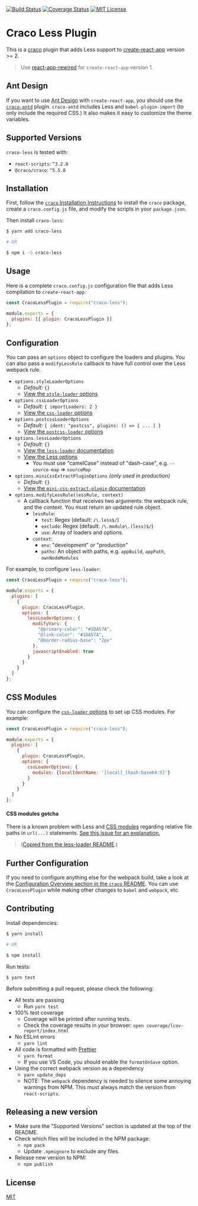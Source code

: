 [![Build Status](https://travis-ci.org/DocSpring/craco-less.svg?branch=master)](https://travis-ci.org/DocSpring/craco-less)
[![Coverage Status](https://coveralls.io/repos/github/DocSpring/craco-less/badge.svg?branch=master)](https://coveralls.io/github/DocSpring/craco-less?branch=master)
[![MIT License](https://img.shields.io/badge/license-MIT-blue.svg)](LICENSE)

# Craco Less Plugin

This is a [craco](https://github.com/sharegate/craco) plugin that adds Less support to [create-react-app](https://facebook.github.io/create-react-app/) version >= 2.

> Use [react-app-rewired](https://github.com/timarney/react-app-rewired) for `create-react-app` version 1.

## Ant Design

If you want to use [Ant Design](https://ant.design/) with `create-react-app`,
you should use the [`craco-antd`](https://github.com/FormAPI/craco-antd) plugin.
`craco-antd` includes Less and `babel-plugin-import` (to only include the required CSS.) It also makes it easy to customize the theme variables.

## Supported Versions

`craco-less` is tested with:

- `react-scripts`: `^3.2.0`
- `@craco/craco`: `^5.5.0`

## Installation

First, follow the [`craco` Installation Instructions](https://github.com/sharegate/craco/blob/master/packages/craco/README.md##installation) to install the `craco` package, create a `craco.config.js` file, and modify the scripts in your `package.json`.

Then install `craco-less`:

```bash
$ yarn add craco-less

# OR

$ npm i -S craco-less
```

## Usage

Here is a complete `craco.config.js` configuration file that adds Less compilation to `create-react-app`:

```js
const CracoLessPlugin = require("craco-less");

module.exports = {
  plugins: [{ plugin: CracoLessPlugin }]
};
```

## Configuration

You can pass an `options` object to configure the loaders and plugins. You can also pass a `modifyLessRule` callback to have full control over the Less webpack rule.

- `options.styleLoaderOptions`
  - _Default:_ `{}`
  - [View the `style-loader` options](https://webpack.js.org/loaders/style-loader/#options)
- `options.cssLoaderOptions`
  - _Default:_ `{ importLoaders: 2 }`
  - [View the `css-loader` options](https://webpack.js.org/loaders/css-loader/#options)
- `options.postcssLoaderOptions`
  - _Default:_ `{ ident: "postcss", plugins: () => [ ... ] }`
  - [View the `postcss-loader` options](https://webpack.js.org/loaders/postcss-loader/#options)
- `options.lessLoaderOptions`
  - _Default:_ `{}`
  - [View the `less-loader` documentation](https://webpack.js.org/loaders/less-loader/)
  - [View the Less options](http://lesscss.org/usage/#less-options)
    - You must use "camelCase" instead of "dash-case", e.g. `--source-map` => `sourceMap`
- `options.miniCssExtractPluginOptions` _(only used in production)_
  - _Default:_ `{}`
  - [View the `mini-css-extract-plugin` documentation](https://github.com/webpack-contrib/mini-css-extract-plugin)
- `options.modifyLessRule(lessRule, context)`
  - A callback function that receives two arguments: the webpack rule, and the context. You must return an updated rule object.
    - `lessRule`:
      - `test`: Regex (default: `/\.less$/`)
      - `exclude`: Regex (default: `/\.module\.(less)$/`)
      - `use`: Array of loaders and options.
    - `context`:
      - `env`: "development" or "production"
      - `paths`: An object with paths, e.g. `appBuild`, `appPath`, `ownNodeModules`

For example, to configure `less-loader`:

```js
const CracoLessPlugin = require("craco-less");

module.exports = {
  plugins: [
    {
      plugin: CracoLessPlugin,
      options: {
        lessLoaderOptions: {
          modifyVars: {
            "@primary-color": "#1DA57A",
            "@link-color": "#1DA57A",
            "@border-radius-base": "2px"
          },
          javascriptEnabled: true
        }
      }
    }
  ]
};
```

## CSS Modules

You can configure the [`css-loader` options](https://webpack.js.org/loaders/css-loader/#options) to set up CSS modules. For example:

```js
const CracoLessPlugin = require("craco-less");

module.exports = {
  plugins: [
    {
      plugin: CracoLessPlugin,
      options: {
        cssLoaderOptions: {
          modules: {localIdentName: '[local]_[hash:base64:5]'}
        }
      }
    }
  ]
};
```

#### CSS modules gotcha

There is a known problem with Less and [CSS modules](https://github.com/css-modules/css-modules) regarding relative file paths in `url(...)` statements. [See this issue for an explanation.](https://github.com/webpack-contrib/less-loader/issues/109#issuecomment-253797335)

> ([Copied from the less-loader README](https://github.com/webpack-contrib/less-loader#css-modules-gotcha).)

## Further Configuration

If you need to configure anything else for the webpack build, take a look at the
[Configuration Overview section in the `craco` README](https://github.com/sharegate/craco/blob/master/packages/craco/README.md#configuration-overview). You can use `CracoLessPlugin` while making other changes to `babel` and `webpack`, etc.

## Contributing

Install dependencies:

```bash
$ yarn install

# OR

$ npm install
```

Run tests:

```
$ yarn test
```

Before submitting a pull request, please check the following:

- All tests are passing
  - Run `yarn test`
- 100% test coverage
  - Coverage will be printed after running tests.
  - Check the coverage results in your browser: `open coverage/lcov-report/index.html`
- No ESLint errors
  - `yarn lint`
- All code is formatted with [Prettier](https://prettier.io/)
  - `yarn format`
  - If you use VS Code, you should enable the `formatOnSave` option.
- Using the correct webpack version as a dependency
  - `yarn update_deps`
  - NOTE: The `webpack` dependency is needed to silence some annoying warnings from NPM.
    This must always match the version from `react-scripts`.

## Releasing a new version

- Make sure the "Supported Versions" section is updated at the top of the README.
- Check which files will be included in the NPM package:
  - `npm pack`
  - Update `.npmignore` to exclude any files.
- Release new version to NPM:
  - `npm publish`

## License

[MIT](./LICENSE)
